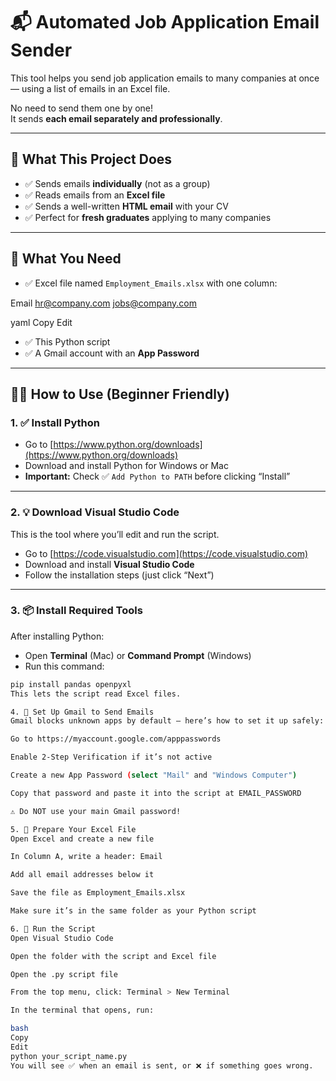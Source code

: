 # 📬 Automated Job Application Email Sender

This tool helps you send job application emails to many companies at once — using a list of emails in an Excel file.

No need to send them one by one!  
It sends **each email separately and professionally**.

---

## 🔧 What This Project Does

- ✅ Sends emails **individually** (not as a group)
- ✅ Reads emails from an **Excel file**
- ✅ Sends a well-written **HTML email** with your CV
- ✅ Perfect for **fresh graduates** applying to many companies

---

## 📂 What You Need

- ✅ Excel file named `Employment_Emails.xlsx` with one column:

Email
hr@company.com
jobs@company.com

yaml
Copy
Edit

- ✅ This Python script
- ✅ A Gmail account with an **App Password**

---

## 🧑‍💻 How to Use (Beginner Friendly)

### 1. ✅ Install Python

- Go to [https://www.python.org/downloads](https://www.python.org/downloads)
- Download and install Python for Windows or Mac
- **Important:** Check ✅ `Add Python to PATH` before clicking “Install”

---

### 2. 💡 Download Visual Studio Code

This is the tool where you’ll edit and run the script.

- Go to [https://code.visualstudio.com](https://code.visualstudio.com)
- Download and install **Visual Studio Code**
- Follow the installation steps (just click “Next”)

---

### 3. 📦 Install Required Tools

After installing Python:

- Open **Terminal** (Mac) or **Command Prompt** (Windows)
- Run this command:

```bash
pip install pandas openpyxl
This lets the script read Excel files.

4. 🔑 Set Up Gmail to Send Emails
Gmail blocks unknown apps by default — here’s how to set it up safely:

Go to https://myaccount.google.com/apppasswords

Enable 2-Step Verification if it’s not active

Create a new App Password (select "Mail" and "Windows Computer")

Copy that password and paste it into the script at EMAIL_PASSWORD

⚠️ Do NOT use your main Gmail password!

5. 📄 Prepare Your Excel File
Open Excel and create a new file

In Column A, write a header: Email

Add all email addresses below it

Save the file as Employment_Emails.xlsx

Make sure it’s in the same folder as your Python script

6. 🚀 Run the Script
Open Visual Studio Code

Open the folder with the script and Excel file

Open the .py script file

From the top menu, click: Terminal > New Terminal

In the terminal that opens, run:

bash
Copy
Edit
python your_script_name.py
You will see ✅ when an email is sent, or ❌ if something goes wrong.
